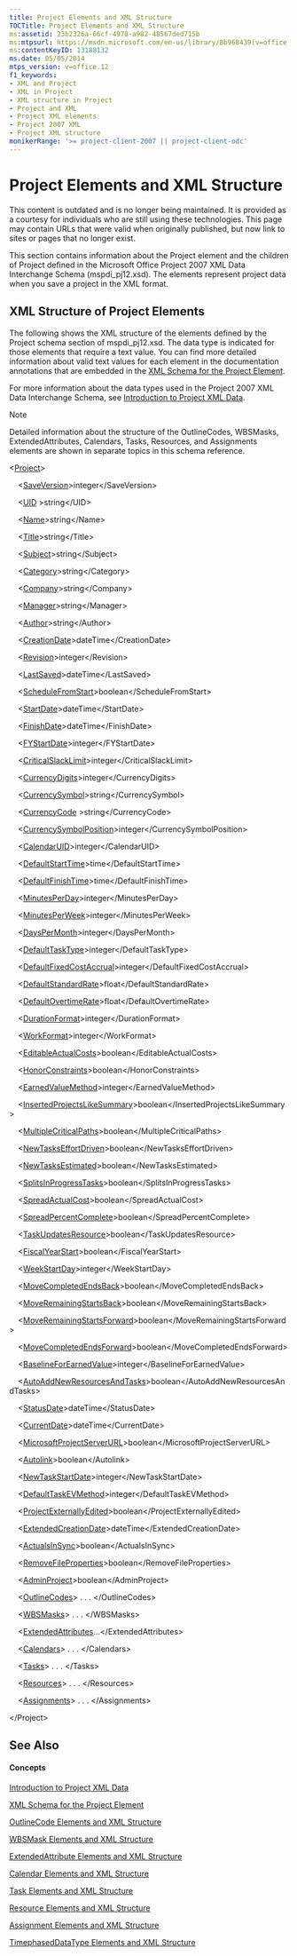 ```yaml
---
title: Project Elements and XML Structure
TOCTitle: Project Elements and XML Structure
ms:assetid: 23b2326a-66cf-4978-a982-48567ded715b
ms:mtpsurl: https://msdn.microsoft.com/en-us/library/Bb968439(v=office.12)
ms:contentKeyID: 13188132
ms.date: 05/05/2014
mtps_version: v=office.12
f1_keywords:
- XML and Project
- XML in Project
- XML structure in Project
- Project and XML
- Project XML elements
- Project 2007 XML
- Project XML structure
monikerRange: '>= project-client-2007 || project-client-odc'
---
```


# Project Elements and XML Structure

This content is outdated and is no longer being maintained. It is provided as a courtesy for individuals who are still using these technologies. This page may contain URLs that were valid when originally published, but now link to sites or pages that no longer exist.

This section contains information about the Project element and the children of Project defined in the Microsoft Office Project 2007 XML Data Interchange Schema (mspdi\_pj12.xsd). The elements represent project data when you save a project in the XML format.

## XML Structure of Project Elements

The following shows the XML structure of the elements defined by the Project schema section of mspdi\_pj12.xsd. The data type is indicated for those elements that require a text value. You can find more detailed information about valid text values for each element in the documentation annotations that are embedded in the [XML Schema for the Project Element](bb968695\(v=office.12\).md).

For more information about the data types used in the Project 2007 XML Data Interchange Schema, see [Introduction to Project XML Data](bb968652\(v=office.12\).md).


> [!NOTE]
>   Detailed information about the structure of the OutlineCodes, WBSMasks, ExtendedAttributes, Calendars, Tasks, Resources, and Assignments elements are shown in separate topics in this schema reference.


\<[Project](bb968701\(v=office.12\).md)\>

    \<[SaveVersion](bb968654\(v=office.12\).md)\>integer\</SaveVersion\>

    \<[UID](bb968590\(v=office.12\).md) \>string\</UID\>

    \<[Name](bb968600\(v=office.12\).md)\>string\</Name\>

    \<[Title](bb968746\(v=office.12\).md)\>string\</Title\>

    \<[Subject](bb968657\(v=office.12\).md)\>string\</Subject\>

    \<[Category](bb968456\(v=office.12\).md)\>string\</Category\>

    \<[Company](bb968707\(v=office.12\).md)\>string\</Company\>

    \<[Manager](bb968670\(v=office.12\).md)\>string\</Manager\>

    \<[Author](bb968681\(v=office.12\).md)\>string\</Author\>

    \<[CreationDate](bb968396\(v=office.12\).md)\>dateTime\</CreationDate\>

    \<[Revision](bb968601\(v=office.12\).md)\>integer\</Revision\>

    \<[LastSaved](bb968736\(v=office.12\).md)\>dateTime\</LastSaved\>

    \<[ScheduleFromStart](bb968741\(v=office.12\).md)\>boolean\</ScheduleFromStart\>

    \<[StartDate](bb968562\(v=office.12\).md)\>dateTime\</StartDate\>

    \<[FinishDate](bb968517\(v=office.12\).md)\>dateTime\</FinishDate\>

    \<[FYStartDate](bb968568\(v=office.12\).md)\>integer\</FYStartDate\>

    \<[CriticalSlackLimit](bb968531\(v=office.12\).md)\>integer\</CriticalSlackLimit\>

    \<[CurrencyDigits](bb968638\(v=office.12\).md)\>integer\</CurrencyDigits\>

    \<[CurrencySymbol](bb968502\(v=office.12\).md)\>string\</CurrencySymbol\>

    \<[CurrencyCode](bb968575\(v=office.12\).md) \>string\</CurrencyCode\>

    \<[CurrencySymbolPosition](bb968631\(v=office.12\).md)\>integer\</CurrencySymbolPosition\>

    \<[CalendarUID](bb968514\(v=office.12\).md)\>integer\</CalendarUID\>

    \<[DefaultStartTime](bb968578\(v=office.12\).md)\>time\</DefaultStartTime\>

    \<[DefaultFinishTime](bb968593\(v=office.12\).md)\>time\</DefaultFinishTime\>

    \<[MinutesPerDay](bb968518\(v=office.12\).md)\>integer\</MinutesPerDay\>

    \<[MinutesPerWeek](bb968627\(v=office.12\).md)\>integer\</MinutesPerWeek\>

    \<[DaysPerMonth](bb968592\(v=office.12\).md)\>integer\</DaysPerMonth\>

    \<[DefaultTaskType](bb968603\(v=office.12\).md)\>integer\</DefaultTaskType\>

    \<[DefaultFixedCostAccrual](bb968743\(v=office.12\).md)\>integer\</DefaultFixedCostAccrual\>

    \<[DefaultStandardRate](bb968449\(v=office.12\).md)\>float\</DefaultStandardRate\>

    \<[DefaultOvertimeRate](bb968402\(v=office.12\).md)\>float\</DefaultOvertimeRate\>

    \<[DurationFormat](bb968637\(v=office.12\).md)\>integer\</DurationFormat\>

    \<[WorkFormat](bb968538\(v=office.12\).md)\>integer\</WorkFormat\>

    \<[EditableActualCosts](bb968544\(v=office.12\).md)\>boolean\</EditableActualCosts\>

    \<[HonorConstraints](bb968614\(v=office.12\).md)\>boolean\</HonorConstraints\>

    \<[EarnedValueMethod](bb968620\(v=office.12\).md)\>integer\</EarnedValueMethod\>

    \<[InsertedProjectsLikeSummary](bb968740\(v=office.12\).md)\>boolean\</InsertedProjectsLikeSummary\>

    \<[MultipleCriticalPaths](bb968750\(v=office.12\).md)\>boolean\</MultipleCriticalPaths\>

    \<[NewTasksEffortDriven](bb968412\(v=office.12\).md)\>boolean\</NewTasksEffortDriven\>

    \<[NewTasksEstimated](bb968708\(v=office.12\).md)\>boolean\</NewTasksEstimated\>

    \<[SplitsInProgressTasks](bb968513\(v=office.12\).md)\>boolean\</SplitsInProgressTasks\>

    \<[SpreadActualCost](bb968605\(v=office.12\).md)\>boolean\</SpreadActualCost\>

    \<[SpreadPercentComplete](bb968498\(v=office.12\).md)\>boolean\</SpreadPercentComplete\>

    \<[TaskUpdatesResource](bb968594\(v=office.12\).md)\>boolean\</TaskUpdatesResource\>

    \<[FiscalYearStart](bb968550\(v=office.12\).md)\>boolean\</FiscalYearStart\>

    \<[WeekStartDay](bb968442\(v=office.12\).md)\>integer\</WeekStartDay\>

    \<[MoveCompletedEndsBack](bb968457\(v=office.12\).md)\>boolean\</MoveCompletedEndsBack\>

    \<[MoveRemainingStartsBack](bb968650\(v=office.12\).md)\>boolean\</MoveRemainingStartsBack\>

    \<[MoveRemainingStartsForward](bb968418\(v=office.12\).md)\>boolean\</MoveRemainingStartsForward\>

    \<[MoveCompletedEndsForward](bb968463\(v=office.12\).md)\>boolean\</MoveCompletedEndsForward\>

    \<[BaselineForEarnedValue](bb968527\(v=office.12\).md)\>integer\</BaselineForEarnedValue\>

    \<[AutoAddNewResourcesAndTasks](bb968742\(v=office.12\).md)\>boolean\</AutoAddNewResourcesAndTasks\>

    \<[StatusDate](bb968628\(v=office.12\).md)\>dateTime\</StatusDate\>

    \<[CurrentDate](bb968629\(v=office.12\).md)\>dateTime\</CurrentDate\>

    \<[MicrosoftProjectServerURL](bb968553\(v=office.12\).md)\>boolean\</MicrosoftProjectServerURL\>

    \<[Autolink](bb968458\(v=office.12\).md)\>boolean\</Autolink\>

    \<[NewTaskStartDate](bb968699\(v=office.12\).md)\>integer\</NewTaskStartDate\>

    \<[DefaultTaskEVMethod](bb968440\(v=office.12\).md)\>integer\</DefaultTaskEVMethod\>

    \<[ProjectExternallyEdited](bb968674\(v=office.12\).md)\>boolean\</ProjectExternallyEdited\>

    \<[ExtendedCreationDate](bb968606\(v=office.12\).md)\>dateTime\</ExtendedCreationDate\>

    \<[ActualsInSync](bb968482\(v=office.12\).md)\>boolean\</ActualsInSync\>

    \<[RemoveFileProperties](bb968622\(v=office.12\).md)\>boolean\</RemoveFileProperties\>

    \<[AdminProject](bb968694\(v=office.12\).md)\>boolean\</AdminProject\>

    \<[OutlineCodes](bb968596\(v=office.12\).md)\> . . . \</OutlineCodes\>

    \<[WBSMasks](bb968416\(v=office.12\).md)\> . . . \</WBSMasks\>

    \<[ExtendedAttributes](bb968579\(v=office.12\).md)…\</ExtendedAttributes\>

    \<[Calendars](bb968563\(v=office.12\).md)\> . . . \</Calendars\>

    \<[Tasks](bb968475\(v=office.12\).md)\> . . . \</Tasks\>

    \<[Resources](bb968445\(v=office.12\).md)\> . . . \</Resources\>

    \<[Assignments](bb968738\(v=office.12\).md)\> . . . \</Assignments\>

\</Project\>

## See Also

#### Concepts

[Introduction to Project XML Data](bb968652\(v=office.12\).md)

[XML Schema for the Project Element](bb968695\(v=office.12\).md)

[OutlineCode Elements and XML Structure](bb968596\(v=office.12\).md)

[WBSMask Elements and XML Structure](bb968416\(v=office.12\).md)

[ExtendedAttribute Elements and XML Structure](bb968579\(v=office.12\).md)

[Calendar Elements and XML Structure](bb968563\(v=office.12\).md)

[Task Elements and XML Structure](bb968475\(v=office.12\).md)

[Resource Elements and XML Structure](bb968445\(v=office.12\).md)

[Assignment Elements and XML Structure](bb968738\(v=office.12\).md)

[TimephasedDataType Elements and XML Structure](bb968722\(v=office.12\).md)

